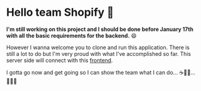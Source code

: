 # Hello team Shopify :wave:

__I'm still working on this project and I should be done before January 17th with all the basic requirements for the backend.__ :smile:

However I wanna welcome you to clone and run this application. There is still a lot to do but I'm very proud with what I've accomplished so far. 
This server side will connect with this [frontend](https://github.com/mrdbrg/Shopify-frontend).

I gotta go now and get going so I can show the team what I can do... :coffee::technologist:...:running_man::dash:
